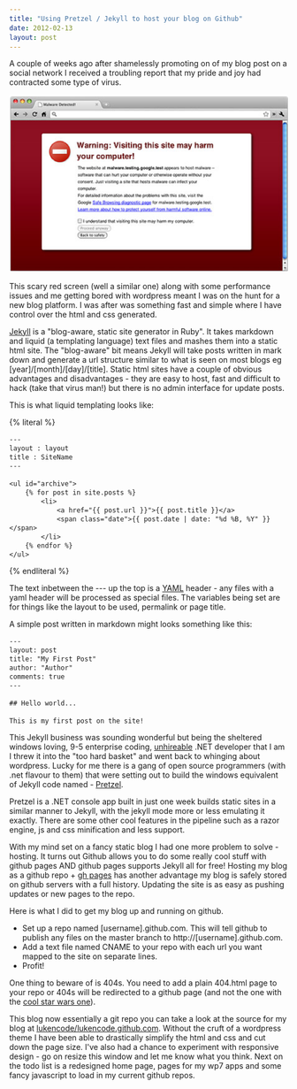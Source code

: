 ```yaml
---
title: "Using Pretzel / Jekyll to host your blog on Github"
date: 2012-02-13
layout: post
---
```


A couple of weeks ago after shamelessly promoting on of my blog post on a social network I received a troubling report that my pride and joy had contracted some type of virus.

![Virus](/img/posts/virus.png "MY GOD - ITS ALL MY FAULT")

This scary red screen (well a similar one) along with some performance issues and me getting bored with wordpress meant I was on the hunt for a new blog platform.  I was after was something fast and simple where I have control over the html and css generated.

[Jekyll](https://github.com/mojombo/jekyll) is a "blog-aware, static site generator in Ruby". It takes markdown and liquid (a templating language) text files and mashes them into a static html site. The "blog-aware" bit means Jekyll will take posts written in mark down and generate a url structure similar to what is seen on most blogs eg [year]/[month]/[day]/[title]. Static html sites have a couple of obvious advantages and disadvantages - they are easy to host, fast and difficult to hack (take that virus man!) but there is no admin interface for update posts.

This is what liquid templating looks like:

{% literal %}

    ---
    layout : layout
    title : SiteName
    ---
    
    <ul id="archive">
        {% for post in site.posts %}
    		<li>
    			<a href="{{ post.url }}">{{ post.title }}</a>
    			<span class="date">{{ post.date | date: "%d %B, %Y" }}</span>
    		</li>
        {% endfor %}
    </ul>
    
{% endliteral %}

The text inbetween the --- up the top is a [YAML](http://www.yaml.org/) header - any files with a yaml header will be processed as special files. The variables being set are for things like the layout to be used, permalink or page title.

A simple post written in markdown might looks something like this:

    --- 
    layout: post
    title: "My First Post"
    author: "Author"
    comments: true
    ---
    
    ## Hello world...
    
    This is my first post on the site!
 

This Jekyll business was sounding wonderful but being the sheltered windows loving, 9-5 enterprise coding, [unhireable](http://blog.expensify.com/2011/03/25/ceo-friday-why-we-dont-hire-net-programmers/) .NET developer that I am I threw it into the "too hard basket" and went back to whinging about wordpress.
Lucky for me there is a gang of open source programmers (with .net flavour to them) that were setting out to build the windows equivalent of Jekyll code named - [Pretzel](https://github.com/Code52/pretzel). 

Pretzel is a .NET console app built in just one week builds static sites in a similar manner to Jekyll, with the jekyll mode more or less emulating it exactly. There are some other cool features in the pipeline such as a razor engine, js and css minification and less support.

With my mind set on a fancy static blog I had one more problem to solve - hosting. It turns out Github allows you to do some really cool stuff with github pages AND github pages supports Jekyll all for free! Hosting my blog as a github repo + [gh pages](http://pages.github.com/) has another advantage my blog is safely stored on github servers with a full history. Updating the site is as easy as pushing updates or new pages to the repo. 

Here is what I did to get my blog up and running on github.

- Set up a repo named [username].github.com. This will tell github to publish any files on the master branch to http://[username].github.com.
- Add a text file named CNAME to your repo with each url you want mapped to the site on separate lines.
- Profit!

One thing to beware of is 404s. You need to add a plain 404.html page to your repo or 404s will be redirected to a github page (and not the one with the [cool star wars one](https://github.com/404)).

This blog now essentially a git repo you can take a look at the source for my blog at [lukencode/lukencode.github.com](https://github.com/lukencode/lukencode.github.com). Without the cruft of a wordpress theme I have been able to drastically simplify the html and css and cut down the page size. I've also had a chance to experiment with responsive design - go on resize this window and let me know what you think. Next on the todo list is a redesigned home page, pages for my wp7 apps and some fancy javascript to load in my current github repos.
